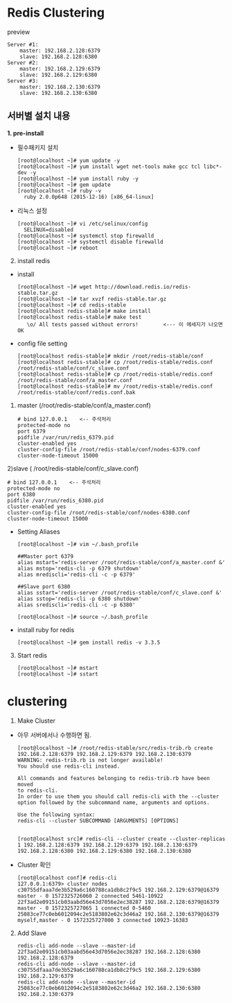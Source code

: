 
# Redis Clustering

   preview
   
    Server #1: 
        master: 192.168.2.128:6379
        slave: 192.168.2.128:6380
    Server #2: 
        master: 192.168.2.129:6379
        slave: 192.168.2.129:6380
    Server #3: 
        master: 192.168.2.130:6379
        slave: 192.168.2.130:6380


## 서버별 설치 내용

**1. pre-install**

- 필수패키지 설치

      [root@localhost ~]# yum update -y
      [root@localhost ~]# yum install wget net-tools make gcc tcl libc*-dev -y
      [root@localhost ~]# yum install ruby -y
      [root@localhost ~]# gem update
      [root@localhost ~]# ruby -v
        ruby 2.0.0p648 (2015-12-16) [x86_64-linux]

- 리눅스 설정

      [root@localhost ~]# vi /etc/selinux/config
        SELINUX=disabled
      [root@localhost ~]# systemctl stop firewalld
      [root@localhost ~]# systemctl disable firewalld
      [root@localhost ~]# reboot

2. install redis

- install

      [root@localhost ~]# wget http://download.redis.io/redis-stable.tar.gz
      [root@localhost ~]# tar xvzf redis-stable.tar.gz
      [root@localhost ~]# cd redis-stable
      [root@localhost redis-stable]# make install
      [root@localhost redis-stable]# make test
         \o/ All tests passed without errors!        <--- 이 메세지가 나오면 OK

- config file setting

      [root@localhost redis-stable]# mkdir /root/redis-stable/conf
      [root@localhost redis-stable]# cp /root/redis-stable/redis.conf /root/redis-stable/conf/c_slave.conf
      [root@localhost redis-stable]# cp /root/redis-stable/redis.conf /root/redis-stable/conf/a_master.conf
      [root@localhost redis-stable]# mv /root/redis-stable/redis.conf /root/redis-stable/conf/redis.conf.bak

1) master (/root/redis-stable/conf/a_master.conf)

       # bind 127.0.0.1    <-- 주석처리
       protected-mode no
       port 6379
       pidfile /var/run/redis_6379.pid
       cluster-enabled yes
       cluster-config-file /root/redis-stable/conf/nodes-6379.conf
       cluster-node-timeout 15000

2)slave ( /root/redis-stable/conf/c_slave.conf)

    # bind 127.0.0.1    <-- 주석처리
    protected-mode no
    port 6380
    pidfile /var/run/redis_6380.pid
    cluster-enabled yes
    cluster-config-file /root/redis-stable/conf/nodes-6380.conf
    cluster-node-timeout 15000

- Setting Aliases

      [root@localhost ~]# vim ~/.bash_profile
    
      ##Master port 6379
      alias mstart='redis-server /root/redis-stable/conf/a_master.conf &'
      alias mstop='redis-cli -p 6379 shutdown'
      alias mrediscli='redis-cli -c -p 6379'
    
      ##Slave port 6380
      alias sstart='redis-server /root/redis-stable/conf/c_slave.conf &'
      alias sstop='redis-cli -p 6380 shutdown'
      alias srediscli='redis-cli -c -p 6380'
    
      [root@localhost ~]# source ~/.bash_profile

- install ruby for redis

      [root@localhost ~]# gem install redis -v 3.3.5

3. Start redis

       [root@localhost ~]# mstart
       [root@localhost ~]# sstart

# clustering

1. Make Cluster
- 아무 서버에서나 수행하면 됨.

      [root@localhost ~]# /root/redis-stable/src/redis-trib.rb create 192.168.2.128:6379 192.168.2.129:6379 192.168.2.130:6379
      WARNING: redis-trib.rb is not longer available!
      You should use redis-cli instead.
    
      All commands and features belonging to redis-trib.rb have been moved
      to redis-cli.
      In order to use them you should call redis-cli with the --cluster
      option followed by the subcommand name, arguments and options.
    
      Use the following syntax:
      redis-cli --cluster SUBCOMMAND [ARGUMENTS] [OPTIONS]
    
    
      [root@localhost src]# redis-cli --cluster create --cluster-replicas 1 192.168.2.128:6379 192.168.2.129:6379 192.168.2.130:6379 192.168.2.128:6380 192.168.2.129:6380 192.168.2.130:6380


- Cluster 확인

      [root@localhost conf]# redis-cli
      127.0.0.1:6379> cluster nodes
      c30755dfaaa7de3b529a6c160788ca1db8c2f9c5 192.168.2.129:6379@16379 master - 0 1572325726060 2 connected 5461-10922
      22f3ad2e09151cb03aabd56e43d7056e2ec38287 192.168.2.128:6379@16379 master - 0 1572325727065 1 connected 0-5460
      25083ce77c0eb6012094c2e5183802e62c3d46a2 192.168.2.130:6379@16379 myself,master - 0 1572325727000 3 connected 10923-16383

2. Add Slave

       redis-cli add-node --slave --master-id 22f3ad2e09151cb03aabd56e43d7056e2ec38287 192.168.2.128:6380 192.168.2.128:6379
       redis-cli add-node --slave --master-id c30755dfaaa7de3b529a6c160788ca1db8c2f9c5 192.168.2.129:6380 192.168.2.129:6379
       redis-cli add-node --slave --master-id 25083ce77c0eb6012094c2e5183802e62c3d46a2 192.168.2.130:6380 192.168.2.130:6379
